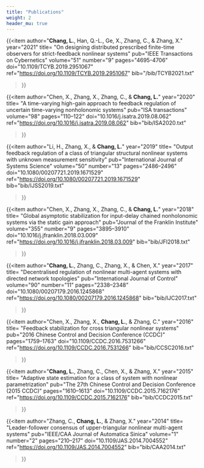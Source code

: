 ```yaml
---
title: "Publications"
weight: 2
header_mu: true
---
```


{{<item 
author="**Chang, L.**, Han, Q.-L., Ge, X., Zhang, C., & Zhang, X." 
year="2021" 
title= "On designing distributed prescribed finite-time observers for strict-feedback nonlinear systems" 
pub="IEEE Transactions on Cybernetics" 
volume="51"
number="9"
pages="4695-4706"
doi="10.1109/TCYB.2019.2951067"
ref="https://doi.org/10.1109/TCYB.2019.2951067"
bib="/bib/TCYB2021.txt"
>}}

{{<item 
author="Chen, X., Zhang, X., Zhang, C., & **Chang, L.**" 
year="2020" 
title= "A time-varying high-gain approach to feedback regulation of uncertain time-varying nonholonomic systems" 
pub="ISA transactions" 
volume="98"
pages="110–122"
doi="10.1016/j.isatra.2019.08.062"
ref="https://doi.org/10.1016/j.isatra.2019.08.062"
bib="bib/ISA2020.txt"
>}}


{{<item 
author="Li, H., Zhang, X., & **Chang, L.**" 
year="2019" 
title= "Output feedback regulation of a class of triangular structural nonlinear systems with unknown measurement sensitivity" 
pub="International Journal of Systems Science" 
volume="50"
number="13"
pages="2486–2496"
doi="10.1080/00207721.2019.1671529"
ref="https://doi.org/10.1080/00207721.2019.1671529"
bib="bib/IJSS2019.txt"
>}}

{{<item 
author="Chen, X., Zhang, X., Zhang, C., & **Chang, L.**" 
year="2018" 
title= "Global asymptotic stabilization for input-delay chained nonholonomic systems via the static gain approach" 
pub="Journal of the Franklin Institute" 
volume="355"
number="9"
pages="3895–3910"
doi="10.1016/j.jfranklin.2018.03.009"
ref="https://doi.org/10.1016/j.jfranklin.2018.03.009"
bib="bib/JFI2018.txt"
>}}

{{<item 
author="**Chang, L.**, Zhang, C., Zhang, X., & Chen, X." 
year="2017" 
title= "Decentralised regulation of nonlinear multi-agent systems with directed network topologies" 
pub="International Journal of Control" 
volume="90"
number="11"
pages="2338–2348"
doi="10.1080/00207179.2016.1245868"
ref="https://doi.org/10.1080/00207179.2016.1245868"
bib="bib/IJC2017.txt"
>}}

{{<item 
author="Chen, X., Zhang, X., **Chang, L.**, & Zhang, C." 
year="2016" 
title= "Feedback stabilization for cross triangular nonlinear systems" 
pub="2016 Chinese Control and Decision Conference (CCDC)" 
pages="1759–1763"
doi="10.1109/CCDC.2016.7531266"
ref="https://doi.org/10.1109/CCDC.2016.7531266"
bib="bib/CCSC2016.txt"
>}}

{{<item 
author="**Chang, L.**, Zhang, C., Chen, X., & Zhang, X." 
year="2015" 
title= "Adaptive state estimation for a class of system with nonlinear parametrization" 
pub="The 27th Chinese Control and Decision Conference (2015 CCDC)" 
pages="1610–1613"
doi="10.1109/CCDC.2015.7162176"
ref="https://doi.org/10.1109/CCDC.2015.7162176"
bib="bib/CCDC2015.txt"
>}}

{{<item 
author="Zhang, C., **Chang, L.**, & Zhang, X." 
year="2014" 
title= "Leader-follower consensus of upper-triangular nonlinear multi-agent systems" 
pub="IEEE/CAA Journal of Automatica Sinica" 
volume="1"
number="2"
pages="210–217"
doi="10.1109/JAS.2014.7004552"
ref="https://doi.org/10.1109/JAS.2014.7004552"
bib="bib/CAA2014.txt"
>}}
